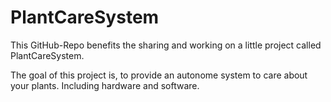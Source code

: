 PlantCareSystem
===============

This GitHub-Repo benefits the sharing and working on 
a little project called PlantCareSystem.

The goal of this project is, to provide an autonome system to care
about your plants. Including hardware and software.
